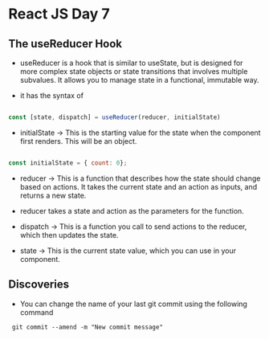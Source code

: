 # React JS Day 7

## The useReducer Hook

- useReducer is a hook that is similar to useState, but is designed for more complex state objects or state transitions that involves multiple subvalues. It allows you to manage state in a functional, immutable way.

- it has the syntax of

``` Javascript

const [state, dispatch] = useReducer(reducer, initialState)

```

- initialState -> This is the starting value for the state when the component first renders. This will be an object.

``` Javascript

const initialState = { count: 0};

```

- reducer -> This is a function that describes how the state should change based on actions. It takes the current state and an action as inputs, and returns a new state.

- reducer takes a state and action as the parameters for the function.


- dispatch -> This is a function you call to send actions to the reducer, which then updates the state.

- state -> This is the current state value, which you can use in your component.

## Discoveries

- You can change the name of your last git commit using the following command 

```
 git commit --amend -m "New commit message" 
 
```


